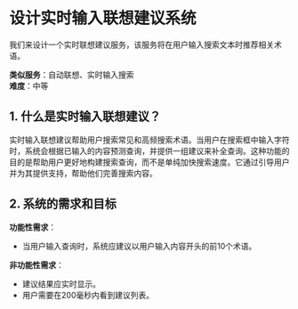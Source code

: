 # 设计实时输入联想建议系统  

我们来设计一个实时联想建议服务，该服务将在用户输入搜索文本时推荐相关术语。  

**类似服务**：自动联想、实时输入搜索  
**难度**：中等  

## 1. 什么是实时输入联想建议？  
实时输入联想建议帮助用户搜索常见和高频搜索术语。当用户在搜索框中输入字符时，系统会根据已输入的内容预测查询，并提供一组建议来补全查询。这种功能的目的是帮助用户更好地构建搜索查询，而不是单纯加快搜索速度。它通过引导用户并为其提供支持，帮助他们完善搜索内容。  

## 2. 系统的需求和目标  
**功能性需求**：  
- 当用户输入查询时，系统应建议以用户输入内容开头的前10个术语。  

**非功能性需求**：  
- 建议结果应实时显示。  
- 用户需要在200毫秒内看到建议列表。

